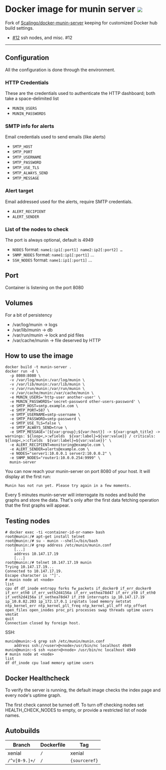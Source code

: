 # Docker image for munin server [![](https://images.microbadger.com/badges/image/bvberkum/munin-server.svg)](https://microbadger.com/images/bvberkum/munin-server "Get your own image badge on microbadger.com")


Fork of [Scalingo/docker-munin-server] keeping for customized Docker hub build settings.

- [#12] ssh nodes, and misc. #12

[Scalingo/docker-munin-server]: https://github.com/Scalingo/docker-munin-server
[#12]: https://github.com/Scalingo/docker-munin-server/pull/12

-----

## Configuration

All the configuration is done through the environment.

### HTTP Credentials 

These are the credentials used to authenticate the HTTP dashboard; both take a space-delimited list

* `MUNIN_USERS`
* `MUNIN_PASSWORDS`

### SMTP info for alerts

Email credentials used to send emails (like alerts)

* `SMTP_HOST`
* `SMTP_PORT`
* `SMTP_USERNAME`
* `SMTP_PASSWORD`
* `SMTP_USE_TLS`
* `SMTP_ALWAYS_SEND`
* `SMTP_MESSAGE`

### Alert target

Email addressed used for the alerts, require SMTP credentials.

* `ALERT_RECIPIENT`
* `ALERT_SENDER`

### List of the nodes to check

The port is always optional, default is 4949

* `NODES` format: `name1:ip1[:port1] name2:ip2[:port2] …`
* `SNMP_NODES` format: `name1:ip1[:port1]` …
* `SSH_NODES` format: `name1:ip1[:port1]` …

## Port

Container is listening on the port 8080

## Volumes

For a bit of persistency

* /var/log/munin   -> logs
* /var/lib/munin   -> db
* /var/run/munin   -> lock and pid files
* /var/cache/munin -> file deserved by HTTP

## How to use the image

```
docker build -t munin-server .
docker run -d \
  -p 8080:8080 \
  -v /var/log/munin:/var/log/munin \
  -v /var/lib/munin:/var/lib/munin \
  -v /var/run/munin:/var/run/munin \
  -v /var/cache/munin:/var/cache/munin \
  -e MUNIN_USERS='http-user another-user' \
  -e MUNIN_PASSWORDS='secret-password other-users-password' \
  -e SMTP_HOST=smtp.example.com \
  -e SMTP_PORT=587 \
  -e SMTP_USERNAME=smtp-username \
  -e SMTP_PASSWORD=smtp-password \
  -e SMTP_USE_TLS=false \
  -e SMTP_ALWAYS_SEND=true \
  -e SMTP_MESSAGE='[${var:group};${var:host}] -> ${var:graph_title} -> warnings: ${loop<,>:wfields  ${var:label}=${var:value}} / criticals: ${loop<,>:cfields  ${var:label}=${var:value}}' \
  -e ALERT_RECIPIENT=monitoring@example.com \
  -e ALERT_SENDER=alerts@example.com \
  -e NODES="server1:10.0.0.1 server2:10.0.0.2" \
  -e SNMP_NODES="router1:10.0.0.254:9999" \
  munin-server
```

You can now reach your munin-server on port 8080 of your host. It will display at the first run:

```
Munin has not run yet. Please try again in a few moments.
```

Every 5 minutes munin-server will interrogate its nodes and build the graphs and store the data.
That's only after the first data fetching operation that the first graphs will appear.

## Testing nodes

```
# docker exec -ti <container-id-or-name> bash
root@munin:/# apt-get install telnet
root@munin:/# su - munin --shell=/bin/bash
root@munin:/# grep address /etc/munin/munin.conf
    [...]
    address 10.147.17.19
    [...]
root@munin:/# telnet 10.147.17.19 munin
Trying 10.147.17.19...
Connected to 10.147.17.19.
Escape character is '^]'.
# munin node at <node>
list
cpu df df_inode entropy forks fw_packets if_docker0 if_err_docker0 if_err_eth0 if_err_veth2d4156a if_err_vethea78d47 if_err_zt0 if_eth0 if_veth2d4156a if_vethea78d47 if_zt0 interrupts ip_10.147.17.19 ip_10.8.82.203 ip_172.17.0.1 irqstats load memory netstat ntp_kernel_err ntp_kernel_pll_freq ntp_kernel_pll_off ntp_offset open_files open_inodes proc_pri processes swap threads uptime users vmstat
quit
Connection closed by foreign host.
```

SSH:
```
munin@munin:~$ grep ssh /etc/munin/munin.conf
    address ssh://<user>@<node>/usr/bin/nc localhost 4949
munin@munin:~$ ssh <user>@<node> /usr/bin/nc localhost 4949
# munin node at <node>
list
df df_inode cpu load memory uptime users
```

## Docker Healthcheck

To verify the server is running, the default image checks the index page and
every node's uptime graph.

The first check cannot be turned off. To turn off checking nodes set
HEALTH_CHECK_NODES to empty, or provide a restricted list of node names.


## Autobuilds
Branch           | Dockerfile                   | Tag
---------------- | -----------------------------| ----------------------------
xenial           | ``/``                        | xenial
``/^v[0-9.]+/``  | ``/``                        | ``{sourceref}``
